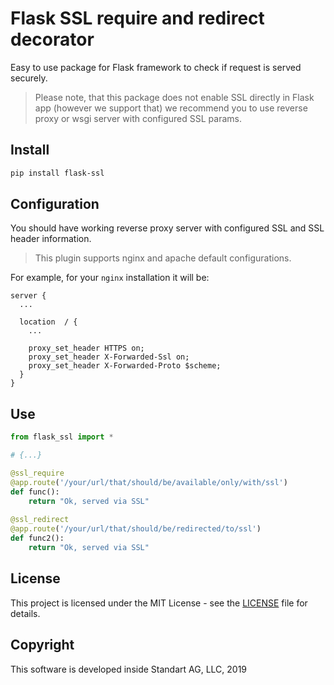 # Flask SSL require and redirect decorator

Easy to use package for Flask framework to check if request is served securely.

> Please note, that this package does not enable SSL directly in Flask app
> (however we support that) we recommend you to use reverse proxy or wsgi
> server with configured SSL params.

## Install

```bash
pip install flask-ssl
```

## Configuration

You should have working reverse proxy server with configured SSL and SSL header information.

> This plugin supports nginx and apache default configurations.

For example, for your `nginx` installation it will be:
```
server {
  ...
  
  location  / {
    ...
    
    proxy_set_header HTTPS on;
    proxy_set_header X-Forwarded-Ssl on;
    proxy_set_header X-Forwarded-Proto $scheme;
  }
}
```

## Use
```python
from flask_ssl import *

# {...}

@ssl_require
@app.route('/your/url/that/should/be/available/only/with/ssl')
def func():
    return "Ok, served via SSL"
    
@ssl_redirect
@app.route('/your/url/that/should/be/redirected/to/ssl')
def func2():
    return "Ok, served via SSL"
```

## License

This project is licensed under the MIT License - see the [LICENSE](LICENSE) file for details.

## Copyright

This software is developed inside Standart AG, LLC, 2019